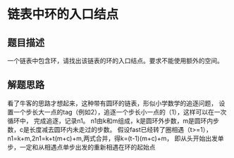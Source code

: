 # 链表中环的入口结点
## 题目描述
一个链表中包含环，请找出该链表的环的入口结点。要求不能使用额外的空间。
## 解题思路
看了牛客的思路才想起来，这种带有圆环的链表，形似小学数学的追逐问题，
设置一个步长大一点的tag（例如2），追逐一个步长小一点的（1），这样可以在一次循环中，
完成追逐，记录n1。
n1由k和m组成，k是圆环外步数，m是圆环内步数，c是长度减去圆环内未走过的步数。
假设fast已经转了圈相遇（t>=1），n1=k+m,2n1=k+t(m+c)+m,两式合并，得k=(t-1)(m+c)+m，
即从头开始出发单步，一定和从相遇点单步出发的重新相遇在环的起始点
